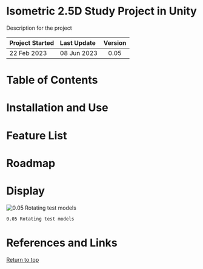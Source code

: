# Isometric 2.5D Study Project in Unity
Description for the project

| Project Started | Last Update | Version |
| :-------------- | :---------- | :-----: |
| 22 Feb 2023     | 08 Jun 2023 | 0.05    |

# Table of Contents

# Installation and Use

# Feature List

# Roadmap

# Display
![0.05 Rotating test models](display/0.05_test-models_2023-06-08.gif)
```
0.05 Rotating test models
```  


# References and Links

[Return to top]()




